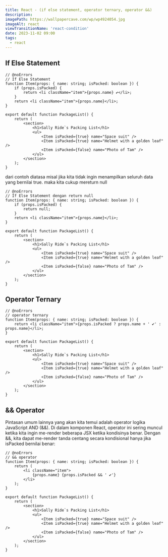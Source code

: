 ```yaml
---
title: React - (if else statement, operator ternary, operator &&)
description:
imagePath: https://wallpapercave.com/wp/wp4924054.jpg
imageAlt: react
viewTransitionName: 'react-condition'
date: 2023-11-02 09:00
tags:
  - react
---
```


## If Else Statement

```tsx
// @noErrors
// If Else Statement
function Item(props: { name: string; isPacked: boolean }) {
	if (props.isPacked) {
		return <li className="item">{props.name} ✔</li>;
	}
	return <li className="item">{props.name}</li>;
}

export default function PackageList() {
	return (
		<section>
			<h1>Sally Ride`s Packing List</h1>
			<ul>
				<Item isPacked={true} name="Space suit" />
				<Item isPacked={true} name="Helmet with a golden leaf" />
				<Item isPacked={false} name="Photo of Tam" />
			</ul>
		</section>
	);
}
```

dari contoh diatasa misal jika kita tidak ingin menampilkan seluruh data yang bernilai true. maka kita cukup mereturn null

```tsx
// @noErrors
// If Else Statement dengan return null
function Item(props: { name: string; isPacked: boolean }) {
	if (props.isPacked) {
		return null;
	}
	return <li className="item">{props.name}</li>;
}

export default function PackageList() {
	return (
		<section>
			<h1>Sally Ride`s Packing List</h1>
			<ul>
				<Item isPacked={true} name="Space suit" />
				<Item isPacked={true} name="Helmet with a golden leaf" />
				<Item isPacked={false} name="Photo of Tam" />
			</ul>
		</section>
	);
}
```

## Operator Ternary

```tsx
// @noErrors
// operator ternary
function Item(props: { name: string; isPacked: boolean }) {
	return <li className="item">{props.isPacked ? props.name + ' ✔' : props.name}</li>;
}

export default function PackageList() {
	return (
		<section>
			<h1>Sally Ride`s Packing List</h1>
			<ul>
				<Item isPacked={true} name="Space suit" />
				<Item isPacked={true} name="Helmet with a golden leaf" />
				<Item isPacked={false} name="Photo of Tam" />
			</ul>
		</section>
	);
}
```

## && Operator

Pintasan umum lainnya yang akan kita temui adalah operator logika JavaScript AND (&&). Di dalam komponen React, operator ini sering muncul ketika kita ingin me-render beberapa JSX ketika kondisinya benar. Dengan &&, kita dapat me-render tanda centang secara kondisional hanya jika isPacked bernilai benar:

```tsx
// @noErrors
// && operator
function Item(props: { name: string; isPacked: boolean }) {
	return (
		<li className="item">
			{props.name} {props.isPacked && ' ✔'}
		</li>
	);
}

export default function PackageList() {
	return (
		<section>
			<h1>Sally Ride`s Packing List</h1>
			<ul>
				<Item isPacked={true} name="Space suit" />
				<Item isPacked={true} name="Helmet with a golden leaf" />
				<Item isPacked={false} name="Photo of Tam" />
			</ul>
		</section>
	);
}
```
